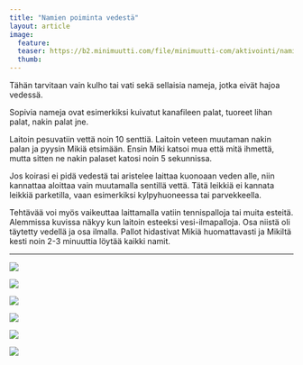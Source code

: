 ```yaml
---
title: "Namien poiminta vedestä"
layout: article
image:
  feature:
  teaser: https://b2.minimuutti.com/file/minimuutti-com/aktivointi/namien-poiminta-vedesta/DSC39375-245px.jpg
  thumb:
---
```



Tähän tarvitaan vain kulho tai vati sekä sellaisia nameja, jotka eivät hajoa vedessä.

Sopivia nameja ovat esimerkiksi kuivatut kanafileen palat, tuoreet lihan palat, nakin palat jne.

Laitoin pesuvatiin vettä noin 10 senttiä. Laitoin veteen muutaman nakin palan ja pyysin Mikiä etsimään. Ensin Miki katsoi mua että mitä ihmettä, mutta sitten ne nakin palaset katosi noin 5 sekunnissa.

Jos koirasi ei pidä vedestä tai aristelee laittaa kuonoaan veden alle, niin kannattaa aloittaa vain muutamalla sentillä vettä. Tätä leikkiä ei kannata leikkiä parketilla, vaan esimerkiksi kylpyhuoneessa tai parvekkeella.

Tehtävää voi myös vaikeuttaa laittamalla vatiin tennispalloja tai muita esteitä. Alemmissa kuvissa näkyy kun laitoin esteeksi vesi-ilmapalloja. Osa niistä oli täytetty vedellä ja osa ilmalla. Pallot hidastivat Mikiä huomattavasti ja Mikiltä kesti noin 2-3 minuuttia löytää kaikki namit.

---

![](https://b2.minimuutti.com/file/minimuutti-com/aktivointi/namien-poiminta-vedesta/DSC30685_2-800px.jpg)

![](https://b2.minimuutti.com/file/minimuutti-com/aktivointi/namien-poiminta-vedesta/DSC30702_2-800px.jpg)

![](https://b2.minimuutti.com/file/minimuutti-com/aktivointi/namien-poiminta-vedesta/DSC39375-800px.jpg)

![](https://b2.minimuutti.com/file/minimuutti-com/aktivointi/namien-poiminta-vedesta/DSC39414-800px.jpg)

![](https://b2.minimuutti.com/file/minimuutti-com/aktivointi/namien-poiminta-vedesta/DSC39418-800px.jpg)

![](https://b2.minimuutti.com/file/minimuutti-com/aktivointi/namien-poiminta-vedesta/DSC39402-800px.jpg)
